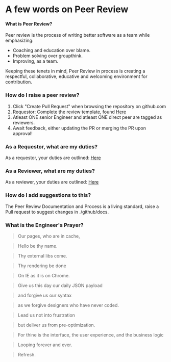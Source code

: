 # A few words on Peer Review

#### What is Peer Review?
Peer review is the process of writing better software as a team while emphasizing: 
- Coaching and education over blame. 
- Problem solving over groupthink.
- Improving, as a team.  

Keeping these tenets in mind, Peer Review in process is creating a respectful, collaborative, educative and welcoming environment for contribution. 
### How do I raise a peer review?
1. Click "Create Pull Request" when browsing the repository on github.com
2. Requestor: Complete the review template, found [Here](PULL_REQUEST_TEMPLATE.md)
3. Atleast ONE senior Engineer and atleast ONE direct peer are tagged as reviewers.
4. Await feedback, either updating the PR or merging the PR upon approval!

### As a Requestor, what are my duties? 
As a requestor, your duties are outlined: [Here](PULL_REQUESTOR_GUIDELINES.md)

### As a Reviewer, what are my duties? 
As a reviewer, your duties are outlined: [Here](PULL_REVIEWER_GUIDELINES.md)

### How do I add suggestions to this? 
The Peer Review Documentation and Process is a living standard, raise a Pull request to suggest changes in ./github/docs. 

### What is the Engineer's Prayer?
> Our pages, who are in cache,

> Hello be thy name.

> Thy external libs come.

> Thy rendering be done

> On IE as it is on Chrome.

> Give us this day our daily JSON payload

> and forgive us our syntax

> as we forgive designers who have never coded.

> Lead us not into frustration

> but deliver us from pre-optimization.

> For thine is the interface, the user experience, and the business logic

> Looping forever and ever.

> Refresh.





 
